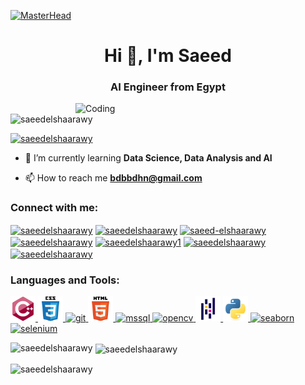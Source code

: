 [![MasterHead](https://swisscognitive.ch/wp-content/uploads/2022/03/Left-Right-Brain-Signals.gif)](https://rishavchanda.io)
<h1 align="center">Hi 👋, I'm Saeed</h1>
<h3 align="center">AI Engineer from Egypt</h3>
<img align="right" alt="Coding" width="400" src="https://c.tenor.com/2uyENRmiUt0AAAAC/coding.gif">
<p align="left"> <img src="https://komarev.com/ghpvc/?username=saeedelshaarawy&label=Profile%20views&color=0e75b6&style=flat" alt="saeedelshaarawy" /> </p>

<p align="left"> <a href="https://twitter.com/saeedelshaarawy" target="blank"><img src="https://img.shields.io/twitter/follow/saeedelshaarawy?logo=twitter&style=for-the-badge" alt="saeedelshaarawy" /></a> </p>

- 🌱 I’m currently learning **Data Science, Data Analysis and AI**

- 📫 How to reach me **bdbbdhn@gmail.com**

<h3 align="left">Connect with me:</h3>
<p align="left">
<a href="https://twitter.com/saeedelshaarawy" target="blank"><img align="center" src="https://raw.githubusercontent.com/rahuldkjain/github-profile-readme-generator/master/src/images/icons/Social/twitter.svg" alt="saeedelshaarawy" height="30" width="40" /></a>
<a href="https://linkedin.com/in/saeedelshaarawy" target="blank"><img align="center" src="https://raw.githubusercontent.com/rahuldkjain/github-profile-readme-generator/master/src/images/icons/Social/linked-in-alt.svg" alt="saeedelshaarawy" height="30" width="40" /></a>
<a href="https://stackoverflow.com/users/saeed-elshaarawy" target="blank"><img align="center" src="https://raw.githubusercontent.com/rahuldkjain/github-profile-readme-generator/master/src/images/icons/Social/stack-overflow.svg" alt="saeed-elshaarawy" height="30" width="40" /></a>
<a href="https://kaggle.com/saeedelshaarawy" target="blank"><img align="center" src="https://raw.githubusercontent.com/rahuldkjain/github-profile-readme-generator/master/src/images/icons/Social/kaggle.svg" alt="saeedelshaarawy" height="30" width="40" /></a>
<a href="https://fb.com/saeedelshaarawy1" target="blank"><img align="center" src="https://raw.githubusercontent.com/rahuldkjain/github-profile-readme-generator/master/src/images/icons/Social/facebook.svg" alt="saeedelshaarawy1" height="30" width="40" /></a>
<a href="https://instagram.com/saeedelshaarawy" target="blank"><img align="center" src="https://raw.githubusercontent.com/rahuldkjain/github-profile-readme-generator/master/src/images/icons/Social/instagram.svg" alt="saeedelshaarawy" height="30" width="40" /></a>
<a href="https://auth.geeksforgeeks.org/user/saeedelshaarawy" target="blank"><img align="center" src="https://raw.githubusercontent.com/rahuldkjain/github-profile-readme-generator/master/src/images/icons/Social/geeks-for-geeks.svg" alt="saeedelshaarawy" height="30" width="40" /></a>
</p>

<h3 align="left">Languages and Tools:</h3>
<p align="left"> <a href="https://www.w3schools.com/cpp/" target="_blank" rel="noreferrer"> <img src="https://raw.githubusercontent.com/devicons/devicon/master/icons/cplusplus/cplusplus-original.svg" alt="cplusplus" width="40" height="40"/> </a> <a href="https://www.w3schools.com/css/" target="_blank" rel="noreferrer"> <img src="https://raw.githubusercontent.com/devicons/devicon/master/icons/css3/css3-original-wordmark.svg" alt="css3" width="40" height="40"/> </a> <a href="https://git-scm.com/" target="_blank" rel="noreferrer"> <img src="https://www.vectorlogo.zone/logos/git-scm/git-scm-icon.svg" alt="git" width="40" height="40"/> </a> <a href="https://www.w3.org/html/" target="_blank" rel="noreferrer"> <img src="https://raw.githubusercontent.com/devicons/devicon/master/icons/html5/html5-original-wordmark.svg" alt="html5" width="40" height="40"/> </a> <a href="https://www.microsoft.com/en-us/sql-server" target="_blank" rel="noreferrer"> <img src="https://www.svgrepo.com/show/303229/microsoft-sql-server-logo.svg" alt="mssql" width="40" height="40"/> </a> <a href="https://opencv.org/" target="_blank" rel="noreferrer"> <img src="https://www.vectorlogo.zone/logos/opencv/opencv-icon.svg" alt="opencv" width="40" height="40"/> </a> <a href="https://pandas.pydata.org/" target="_blank" rel="noreferrer"> <img src="https://raw.githubusercontent.com/devicons/devicon/2ae2a900d2f041da66e950e4d48052658d850630/icons/pandas/pandas-original.svg" alt="pandas" width="40" height="40"/> </a> <a href="https://www.python.org" target="_blank" rel="noreferrer"> <img src="https://raw.githubusercontent.com/devicons/devicon/master/icons/python/python-original.svg" alt="python" width="40" height="40"/> </a> <a href="https://seaborn.pydata.org/" target="_blank" rel="noreferrer"> <img src="https://seaborn.pydata.org/_images/logo-mark-lightbg.svg" alt="seaborn" width="40" height="40"/> </a> <a href="https://www.selenium.dev" target="_blank" rel="noreferrer"> <img src="https://raw.githubusercontent.com/detain/svg-logos/780f25886640cef088af994181646db2f6b1a3f8/svg/selenium-logo.svg" alt="selenium" width="40" height="40"/> </a> </p>

<p><img align="left" src="https://github-readme-stats.vercel.app/api/top-langs?username=saeedelshaarawy&show_icons=true&locale=en&layout=compact" alt="saeedelshaarawy" /></p>

<p>&nbsp;<img align="center" src="https://github-readme-stats.vercel.app/api?username=saeedelshaarawy&show_icons=true&locale=en" alt="saeedelshaarawy" /></p>

<p><img align="center" src="https://github-readme-streak-stats.herokuapp.com/?user=saeedelshaarawy&" alt="saeedelshaarawy" /></p>
